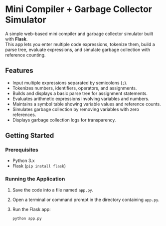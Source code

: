 # Mini Compiler + Garbage Collector Simulator

A simple web-based mini compiler and garbage collector simulator built with **Flask**.  
This app lets you enter multiple code expressions, tokenize them, build a parse tree, evaluate expressions, and simulate garbage collection with reference counting.

## Features

- Input multiple expressions separated by semicolons (`;`).
- Tokenizes numbers, identifiers, operators, and assignments.
- Builds and displays a basic parse tree for assignment statements.
- Evaluates arithmetic expressions involving variables and numbers.
- Maintains a symbol table showing variable values and reference counts.
- Simulates garbage collection by removing variables with zero references.
- Displays garbage collection logs for transparency.

## Getting Started

### Prerequisites

- Python 3.x
- Flask (`pip install flask`)

### Running the Application

1. Save the code into a file named `app.py`.
2. Open a terminal or command prompt in the directory containing `app.py`.
3. Run the Flask app:

   ```bash
   python app.py
